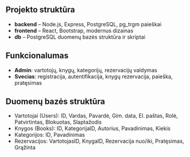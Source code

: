 ## Projekto struktūra

- **backend** – Node.js, Express, PostgreSQL, pg_trgm paieškai
- **frontend** – React, Bootstrap, modernus dizainas
- **db** – PostgreSQL duomenų bazės struktūra ir skriptai

## Funkcionalumas

- **Admin**: vartotojų, knygų, kategorijų, rezervacijų valdymas
- **Svecias**: registracija, autentifikacija, knygų rezervacija, paieška, pratęsimas

## Duomenų bazės struktūra

- Vartotojai (Users): ID, Vardas, Pavardė, Gim. data, El. paštas, Rolė, Patvirtintas, Blokuotas, Slaptažodis
- Knygos (Books): ID, KategorijaID, Autorius, Pavadinimas, Kiekis
- Kategorijos: ID, Pavadinimas
- Rezervacijos: VartotojasID, KnygaID, Rezervacija nuo/iki, Pratęsimas, Grąžinta
